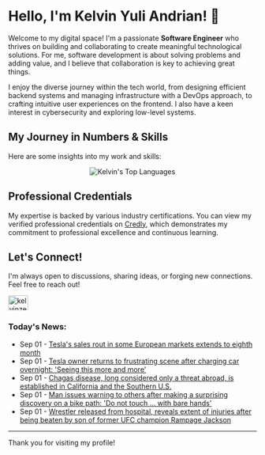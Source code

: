 # Hello, I'm Kelvin Yuli Andrian! 👋

Welcome to my digital space! I'm a passionate **Software Engineer** who thrives on building and collaborating to create meaningful technological solutions. For me, software development is about solving problems and adding value, and I believe that collaboration is key to achieving great things.

I enjoy the diverse journey within the tech world, from designing efficient backend systems and managing infrastructure with a DevOps approach, to crafting intuitive user experiences on the frontend. I also have a keen interest in cybersecurity and exploring low-level systems.

## My Journey in Numbers & Skills

Here are some insights into my work and skills:

<p align="center">
  <img src="https://github-readme-stats.vercel.app/api/top-langs/?username=kelvinzer0&layout=compact&theme=radical" alt="Kelvin's Top Languages" />
</p>

## Professional Credentials

My expertise is backed by various industry certifications. You can view my verified professional credentials on [Credly](https://www.credly.com/users/kelvin-yuli-andrian/badges), which demonstrates my commitment to professional excellence and continuous learning.

## Let's Connect!

I'm always open to discussions, sharing ideas, or forging new connections. Feel free to reach out!

<p align="left">
    <a href="https://linkedin.com/in/kelvinzero" target="blank"><img align="center" src="https://cdn.jsdelivr.net/npm/simple-icons@3.0.1/icons/linkedin.svg" alt="kelvinzero" height="30" width="40" /></a>
</p>

### Today's News:

<!-- feed start -->
- Sep 01 - [Tesla's sales rout in some European markets extends to eighth month](https://finance.yahoo.com/news/teslas-sales-rout-european-markets-102511989.html)
- Sep 01 - [Tesla owner returns to frustrating scene after charging car overnight: 'Seeing this more and more'](https://www.yahoo.com/news/articles/tesla-owner-returns-frustrating-scene-100000492.html)
- Sep 01 - [Chagas disease, long considered only a threat abroad, is established in California and the Southern U.S.](https://www.yahoo.com/news/articles/chagas-disease-long-considered-only-100000024.html)
- Sep 01 - [Man issues warning to others after making a surprising discovery on a bike path: 'Do not touch ... with bare hands'](https://www.yahoo.com/news/articles/man-issues-warning-others-making-080000510.html)
- Sep 01 - [Wrestler released from hospital, reveals extent of injuries after being beaten by son of former UFC champion Rampage Jackson](https://sports.yahoo.com/article/wrestler-released-hospital-reveals-extent-095755788.html)
<!-- feed end -->

---

Thank you for visiting my profile!
